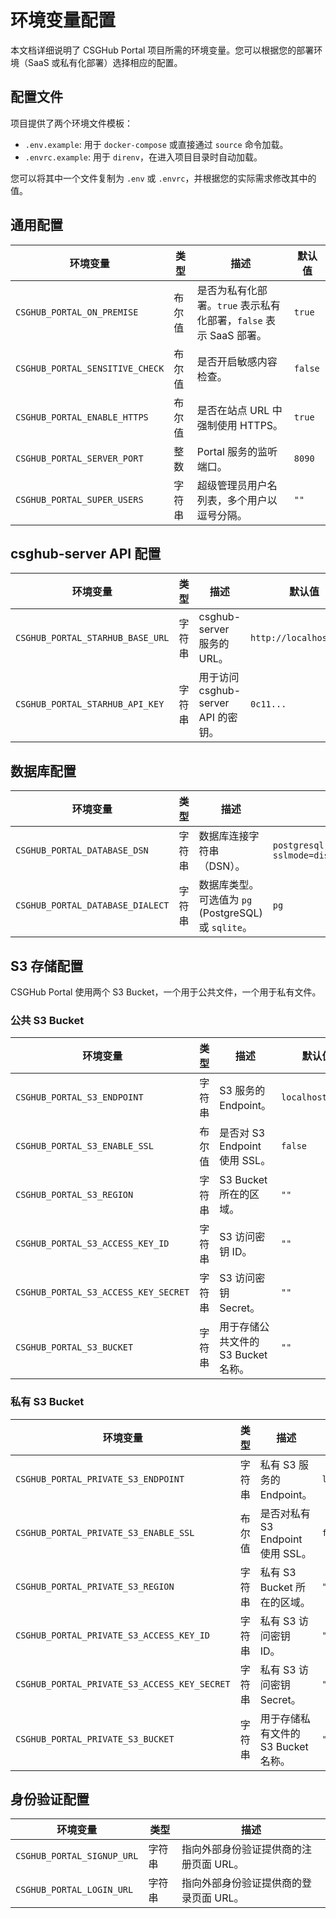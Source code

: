 # 环境变量配置

本文档详细说明了 CSGHub Portal 项目所需的环境变量。您可以根据您的部署环境（SaaS 或私有化部署）选择相应的配置。

## 配置文件

项目提供了两个环境文件模板：

- `.env.example`: 用于 `docker-compose` 或直接通过 `source` 命令加载。
- `.envrc.example`: 用于 `direnv`，在进入项目目录时自动加载。

您可以将其中一个文件复制为 `.env` 或 `.envrc`，并根据您的实际需求修改其中的值。

## 通用配置

| 环境变量 | 类型 | 描述 | 默认值 |
|---|---|---|---|
| `CSGHUB_PORTAL_ON_PREMISE` | 布尔值 | 是否为私有化部署。`true` 表示私有化部署，`false` 表示 SaaS 部署。 | `true` |
| `CSGHUB_PORTAL_SENSITIVE_CHECK` | 布尔值 | 是否开启敏感内容检查。 | `false` |
| `CSGHUB_PORTAL_ENABLE_HTTPS` | 布尔值 | 是否在站点 URL 中强制使用 HTTPS。 | `true` |
| `CSGHUB_PORTAL_SERVER_PORT` | 整数 | Portal 服务的监听端口。 | `8090` |
| `CSGHUB_PORTAL_SUPER_USERS` | 字符串 | 超级管理员用户名列表，多个用户以逗号分隔。 | `""` |

## csghub-server API 配置

| 环境变量 | 类型 | 描述 | 默认值 |
|---|---|---|---|
| `CSGHUB_PORTAL_STARHUB_BASE_URL` | 字符串 | csghub-server 服务的 URL。 | `http://localhost:8080` |
| `CSGHUB_PORTAL_STARHUB_API_KEY` | 字符串 | 用于访问 csghub-server API 的密钥。 | `0c11...` |

## 数据库配置

| 环境变量 | 类型 | 描述 | 默认值 |
|---|---|---|---|
| `CSGHUB_PORTAL_DATABASE_DSN` | 字符串 | 数据库连接字符串（DSN）。 | `postgresql://postgres:postgres@localhost:5432/starhub_portal?sslmode=disable` |
| `CSGHUB_PORTAL_DATABASE_DIALECT` | 字符串 | 数据库类型。可选值为 `pg` (PostgreSQL) 或 `sqlite`。 | `pg` |

## S3 存储配置

CSGHub Portal 使用两个 S3 Bucket，一个用于公共文件，一个用于私有文件。

### 公共 S3 Bucket

| 环境变量 | 类型 | 描述 | 默认值 |
|---|---|---|---|
| `CSGHUB_PORTAL_S3_ENDPOINT` | 字符串 | S3 服务的 Endpoint。 | `localhost:9000` |
| `CSGHUB_PORTAL_S3_ENABLE_SSL` | 布尔值 | 是否对 S3 Endpoint 使用 SSL。 | `false` |
| `CSGHUB_PORTAL_S3_REGION` | 字符串 | S3 Bucket 所在的区域。 | `""` |
| `CSGHUB_PORTAL_S3_ACCESS_KEY_ID` | 字符串 | S3 访问密钥 ID。 | `""` |
| `CSGHUB_PORTAL_S3_ACCESS_KEY_SECRET` | 字符串 | S3 访问密钥 Secret。 | `""` |
| `CSGHUB_PORTAL_S3_BUCKET` | 字符串 | 用于存储公共文件的 S3 Bucket 名称。 | `""` |

### 私有 S3 Bucket

| 环境变量 | 类型 | 描述 | 默认值 |
|---|---|---|---|
| `CSGHUB_PORTAL_PRIVATE_S3_ENDPOINT` | 字符串 | 私有 S3 服务的 Endpoint。 | `localhost:9000` |
| `CSGHUB_PORTAL_PRIVATE_S3_ENABLE_SSL` | 布尔值 | 是否对私有 S3 Endpoint 使用 SSL。 | `false` |
| `CSGHUB_PORTAL_PRIVATE_S3_REGION` | 字符串 | 私有 S3 Bucket 所在的区域。 | `""` |
| `CSGHUB_PORTAL_PRIVATE_S3_ACCESS_KEY_ID` | 字符串 | 私有 S3 访问密钥 ID。 | `""` |
| `CSGHUB_PORTAL_PRIVATE_S3_ACCESS_KEY_SECRET` | 字符串 | 私有 S3 访问密钥 Secret。 | `""` |
| `CSGHUB_PORTAL_PRIVATE_S3_BUCKET` | 字符串 | 用于存储私有文件的 S3 Bucket 名称。 | `""` |

## 身份验证配置

| 环境变量 | 类型 | 描述 |
|---|---|---|
| `CSGHUB_PORTAL_SIGNUP_URL` | 字符串 | 指向外部身份验证提供商的注册页面 URL。 |
| `CSGHUB_PORTAL_LOGIN_URL` | 字符串 | 指向外部身份验证提供商的登录页面 URL。 |
